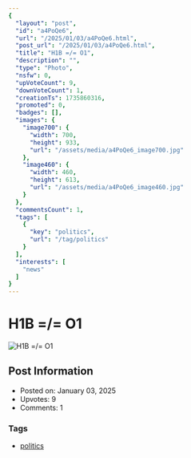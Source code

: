 ```yaml
---
{
  "layout": "post",
  "id": "a4PoQe6",
  "url": "/2025/01/03/a4PoQe6.html",
  "post_url": "/2025/01/03/a4PoQe6.html",
  "title": "H1B =/= O1",
  "description": "",
  "type": "Photo",
  "nsfw": 0,
  "upVoteCount": 9,
  "downVoteCount": 1,
  "creationTs": 1735860316,
  "promoted": 0,
  "badges": [],
  "images": {
    "image700": {
      "width": 700,
      "height": 933,
      "url": "/assets/media/a4PoQe6_image700.jpg"
    },
    "image460": {
      "width": 460,
      "height": 613,
      "url": "/assets/media/a4PoQe6_image460.jpg"
    }
  },
  "commentsCount": 1,
  "tags": [
    {
      "key": "politics",
      "url": "/tag/politics"
    }
  ],
  "interests": [
    "news"
  ]
}
---
```


# H1B =/= O1

![H1B =/= O1](/assets/media/a4PoQe6_image700.jpg)

## Post Information

- Posted on: January 03, 2025
- Upvotes: 9
- Comments: 1

### Tags

- [politics](/tag/politics)
